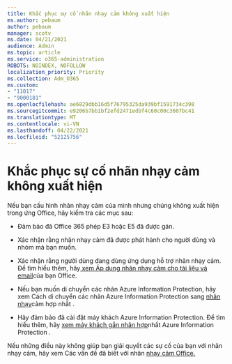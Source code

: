 ```yaml
---
title: Khắc phục sự cố nhãn nhạy cảm không xuất hiện
ms.author: pebaum
author: pebaum
manager: scotv
ms.date: 04/21/2021
audience: Admin
ms.topic: article
ms.service: o365-administration
ROBOTS: NOINDEX, NOFOLLOW
localization_priority: Priority
ms.collection: Adm_O365
ms.custom:
- "11017"
- "9000181"
ms.openlocfilehash: ae6829dbb16d5f76795325da939bf1591734c398
ms.sourcegitcommit: e9206b7bb1bf2efd2471edbf4c60c00c3607bc41
ms.translationtype: MT
ms.contentlocale: vi-VN
ms.lasthandoff: 04/22/2021
ms.locfileid: "52125756"
---
```

# <a name="troubleshoot-sensitivity-labels-not-appearing"></a>Khắc phục sự cố nhãn nhạy cảm không xuất hiện

Nếu bạn cấu hình nhãn nhạy cảm của mình nhưng chúng không xuất hiện trong ứng Office, hãy kiểm tra các mục sau:

- Đảm bảo đã Office 365 phép E3 hoặc E5 đã được gán.

- Xác nhận rằng nhãn nhạy cảm đã được phát hành cho người dùng và nhóm mà bạn muốn.

- Xác nhận rằng người dùng đang dùng ứng dụng hỗ trợ nhãn nhạy cảm. Để tìm hiểu thêm, hãy[ xem Áp dụng nhãn nhạy cảm cho tài liệu và email](https://go.microsoft.com/fwlink/?linkid=2106446)của bạn Office.

- Nếu bạn muốn di chuyển các nhãn Azure Information Protection, hãy xem Cách di chuyển các nhãn Azure Information Protection sang [nhãn nhạy](https://go.microsoft.com/fwlink/?linkid=2106056)cảm hợp nhất .

- Hãy đảm bảo đã cài đặt máy khách Azure Information Protection. Để tìm hiểu thêm, hãy [xem máy khách gắn nhãn hợp](https://go.microsoft.com/fwlink/?linkid=2106374)nhất Azure Information Protection .

Nếu những điều này không giúp bạn giải quyết các sự cố của bạn với nhãn nhạy cảm, hãy xem Các vấn đề đã biết với nhãn [nhạy cảm Office.](https://go.microsoft.com/fwlink/?linkid=2106447)